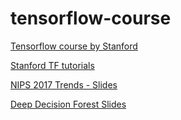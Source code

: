 # tensorflow-course
[Tensorflow course by Stanford](https://web.stanford.edu/class/cs20si/syllabus.html)

[Stanford TF tutorials](https://github.com/chiphuyen/stanford-tensorflow-tutorials)

[NIPS 2017 Trends - Slides](https://docs.google.com/presentation/d/e/2PACX-1vQMZsWfjjLLz_wi8iaMxHKawuTkdqeA3Gw00wy5dBHLhAkuLEvhB7k-4LcO5RQEVFzZXfS6ByABaRr4/pub?slide=id.g2b178fe261_0_785)

[Deep Decision Forest Slides](https://docs.google.com/presentation/d/1Ze7BAiWbMPyF0ax36D-aK00VfaGMGvvgD_XuANQW1gU/edit#slide=id.g1098451045_1_236)
